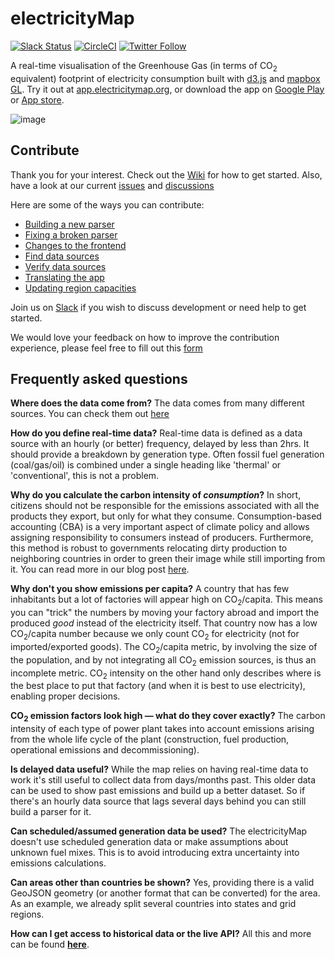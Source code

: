 # electricityMap

[![Slack Status](https://slack.tmrow.com/badge.svg)](https://slack.tmrow.com) [![CircleCI](https://circleci.com/gh/electricitymap/electricitymap-contrib.svg?style=shield)](https://circleci.com/gh/electricitymap/electricitymap-contrib) [![Twitter Follow](https://img.shields.io/twitter/follow/electricitymap.svg?style=social&label=Follow)](https://twitter.com/electricitymap)

A real-time visualisation of the Greenhouse Gas (in terms of CO<sub>2</sub> equivalent) footprint of electricity consumption built with [d3.js](https://d3js.org/) and [mapbox GL](https://github.com/mapbox/mapbox-gl-js/). Try it out at [app.electricitymap.org](https://app.electricitymap.org), or download the app on [Google Play](https://play.google.com/store/apps/details?id=com.tmrow.electricitymap&utm_source=github) or [App store](https://itunes.apple.com/us/app/electricity-map/id1224594248&utm_source=github).

![image](https://app.electricitymap.org/images/electricitymap_social_image.png)

## Contribute

Thank you for your interest. Check out the [Wiki](https://github.com/tmrowco/electricitymap-contrib/wiki) for how to get started. Also, have a look at our current [issues](https://github.com/tmrowco/electricitymap-contrib/issues) and [discussions](https://github.com/tmrowco/electricitymap-contrib/discussions)

Here are some of the ways you can contribute:

- [Building a new parser](https://github.com/tmrowco/electricitymap-contrib/wiki/Building-a-new-parser)
- [Fixing a broken parser](https://github.com/tmrowco/electricitymap-contrib/wiki/Fixing-a-broken-parser)
- [Changes to the frontend](https://github.com/tmrowco/electricitymap-contrib/wiki/Changes-to-the-frontend)
- [Find data sources](https://github.com/tmrowco/electricitymap-contrib/wiki/Find-data-sources)
- [Verify data sources](https://github.com/tmrowco/electricitymap-contrib/wiki/Verify-data-sources)
- [Translating the app](https://github.com/tmrowco/electricitymap-contrib/wiki/Translating-electricitymap.org)
- [Updating region capacities](https://github.com/tmrowco/electricitymap-contrib/wiki/Update-region-capacities)

Join us on [Slack](https://slack.tmrow.com) if you wish to discuss development or need help to get started.

We would love your feedback on how to improve the contribution experience, please feel free to fill out this [form](https://forms.gle/VRWvEFwhtnhpzPVX8)

## Frequently asked questions

**Where does the data come from?**
The data comes from many different sources. You can check them out [here](https://github.com/tmrowco/electricitymap-contrib/blob/master/DATA_SOURCES.md)

**How do you define real-time data?**
Real-time data is defined as a data source with an hourly (or better) frequency, delayed by less than 2hrs. It should provide a breakdown by generation type. Often fossil fuel generation (coal/gas/oil) is combined under a single heading like 'thermal' or 'conventional', this is not a problem.

**Why do you calculate the carbon intensity of _consumption_?**
In short, citizens should not be responsible for the emissions associated with all the products they export, but only for what they consume.
Consumption-based accounting (CBA) is a very important aspect of climate policy and allows assigning responsibility to consumers instead of producers.
Furthermore, this method is robust to governments relocating dirty production to neighboring countries in order to green their image while still importing from it.
You can read more in our blog post [here](https://tmrow.com/blog/flow-tracing).

**Why don't you show emissions per capita?**
A country that has few inhabitants but a lot of factories will appear high on CO<sub>2</sub>/capita.
This means you can "trick" the numbers by moving your factory abroad and import the produced _good_ instead of the electricity itself.
That country now has a low CO<sub>2</sub>/capita number because we only count CO<sub>2</sub> for electricity (not for imported/exported goods).
The CO<sub>2</sub>/capita metric, by involving the size of the population, and by not integrating all CO<sub>2</sub> emission sources, is thus an incomplete metric.
CO<sub>2</sub> intensity on the other hand only describes where is the best place to put that factory (and when it is best to use electricity), enabling proper decisions.

**CO<sub>2</sub> emission factors look high — what do they cover exactly?**
The carbon intensity of each type of power plant takes into account emissions arising from the whole life cycle of the plant (construction, fuel production, operational emissions and decommissioning).

**Is delayed data useful?**
While the map relies on having real-time data to work it's still useful to collect data from days/months past. This older data can be used to show past emissions and build up a better dataset. So if there's an hourly data source that lags several days behind you can still build a parser for it.

**Can scheduled/assumed generation data be used?**
The electricityMap doesn't use scheduled generation data or make assumptions about unknown fuel mixes. This is to avoid introducing extra uncertainty into emissions calculations.

**Can areas other than countries be shown?**
Yes, providing there is a valid GeoJSON geometry (or another format that can be converted) for the area. As an example, we already split several countries into states and grid regions.

**How can I get access to historical data or the live API?**
All this and more can be found **[here](https://electricitymap.org/)**.
